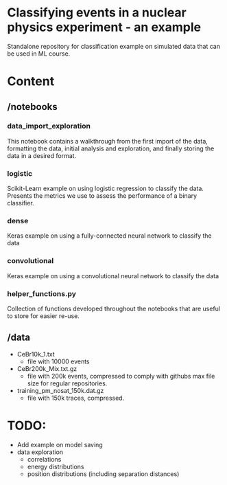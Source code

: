 # Classifying events in a nuclear physics experiment - an example
Standalone repository for classification example on simulated data that can be used in ML course.

# Content
## /notebooks

### data_import_exploration
This notebook contains a walkthrough from the first import of the data, formatting the data,
initial analysis and exploration, and finally storing the data in a desired format.

### logistic
Scikit-Learn example on using logistic regression to classify the data. Presents the metrics we use
to assess the performance of a binary classifier.

### dense
Keras example on using a fully-connected neural network to classify the data

### convolutional
Keras example on using a convolutional neural network to classify the data

### helper_functions.py
Collection of functions developed throughout the notebooks that are useful to store
for easier re-use.

## /data 
* CeBr10k_1.txt
  * file with 10000 events
* CeBr200k_Mix.txt.gz
  * file with 200k events, compressed to comply with githubs max file size for regular repositories.
* training_pm_nosat_150k.dat.gz
  * file with 150k traces, compressed.


# TODO:
* Add example on model saving
* data exploration
    * correlations
    * energy distributions
    * position distributions (including separation distances)

